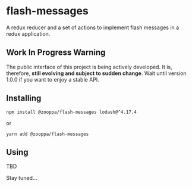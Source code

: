 # flash-messages

A redux reducer and a set of actions to implement flash messages in a redux
application.

## Work In Progress Warning
The public interface of this project is being actively developed. It is,
therefore, **still evolving and subject to sudden change**. Wait until version
1.0.0 if you want to enjoy a stable API.

## Installing
`npm install @zooppa/flash-messages lodash@^4.17.4`

or

`yarn add @zooppa/flash-messages`

## Using
TBD

Stay tuned...
